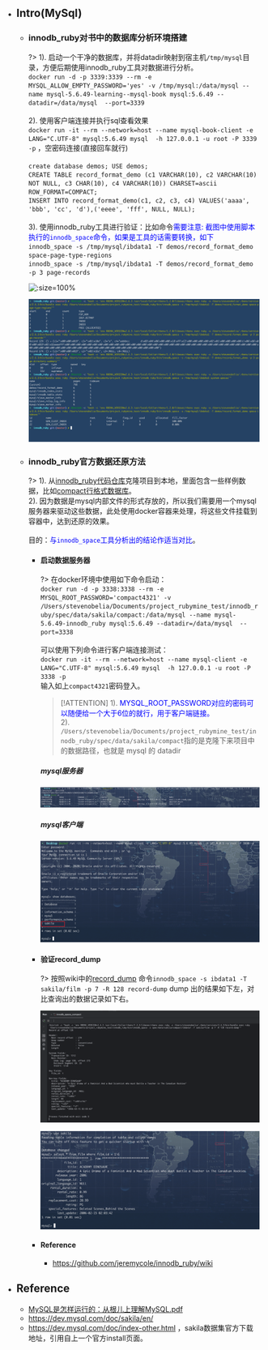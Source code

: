 * ## Intro(MySql)

    + ### innodb_ruby对书中的数据库分析环境搭建

        ?> 1). 启动一个干净的数据库，并将datadir映射到宿主机`/tmp/mysql`目录，方便后期使用innodb_ruby工具对数据进行分析。
        <br>`docker run -d -p 3339:3339 --rm -e MYSQL_ALLOW_EMPTY_PASSWORD='yes' -v /tmp/mysql:/data/mysql --name mysql-5.6.49-learning--mysql-book mysql:5.6.49 --datadir=/data/mysql  --port=3339`
        <br><br>2). 使用客户端连接并执行sql查看效果
        <br>`docker run -it --rm --network=host --name mysql-book-client -e LANG="C.UTF-8" mysql:5.6.49 mysql  -h 127.0.0.1 -u root -P 3339 -p` ，空密码连接(直接回车就行)
        <br><br>`create database demos; USE demos;`
        <br>`CREATE TABLE record_format_demo (c1 VARCHAR(10), c2 VARCHAR(10) NOT NULL, c3 CHAR(10), c4 VARCHAR(10)) CHARSET=ascii ROW_FORMAT=COMPACT;`
        <br>`INSERT INTO record_format_demo(c1, c2, c3, c4) VALUES('aaaa', 'bbb', 'cc', 'd'),('eeee', 'fff', NULL, NULL);`
        <br><br>3). 使用innodb_ruby工具进行验证：比如命令<span style='color: blue'>需要注意: 截图中使用脚本执行的`innodb_space`命令，如果是工具的话需要转换，如下</span>
        <br>`innodb_space -s /tmp/mysql/ibdata1 -T demos/record_format_demo space-page-type-regions`
        <br>`innodb_space -s /tmp/mysql/ibdata1 -T demos/record_format_demo -p 3 page-records`

        <!-- panels:start -->
        <!-- div:left-panel-50 -->
        ![](/.images/doc/framework/mysql/book/readme-book-01.png ':size=100%')
        <!-- div:right-panel-50 -->
        ![](/.images/doc/framework/mysql/book/readme-book-02.png ':size=100%')
        <!-- panels:end -->

    + ### innodb_ruby官方数据还原方法

        ?> 1). 从[innodb_ruby代码仓库](https://github.com/jeremycole/innodb_ruby.git)克隆项目到本地，里面包含一些样例数据，比如[compact行格式数据库](https://github.com/jeremycole/innodb_ruby/tree/master/spec/data/sakila/compact)。
        <br>2). 因为数据是mysql内部文件的形式存放的，所以我们需要用一个mysql服务器来驱动这些数据，此处使用docker容器来处理，将这些文件挂载到容器中，达到还原的效果。
        <br><br>目的：<span style="color: blue">与`innodb_space`工具分析出的结论作适当对比</span>。

        - #### 启动数据服务器

            ?> 在docker环境中使用如下命令启动：
            <br>`docker run -d -p 3338:3338 --rm -e MYSQL_ROOT_PASSWORD='compact4321' -v /Users/stevenobelia/Documents/project_rubymine_test/innodb_ruby/spec/data/sakila/compact:/data/mysql --name mysql-5.6.49-innodb_ruby mysql:5.6.49 --datadir=/data/mysql  --port=3338`
            <br><br>可以使用下列命令进行客户端连接测试：
            <br>`docker run -it --rm --network=host --name mysql-client -e LANG="C.UTF-8" mysql:5.6.49 mysql  -h 127.0.0.1 -u root -P 3338 -p`
            <br>输入如上`compact4321`密码登入。

            > [!ATTENTION] 1). <span style="color: blue">MYSQL_ROOT_PASSWORD对应的密码可以随便给一个大于6位的就行，用于客户端链接。</span>
            <br>2). `/Users/stevenobelia/Documents/project_rubymine_test/innodb_ruby/spec/data/sakila/compact`指的是克隆下来项目中的数据路径，也就是 mysql 的 datadir

            <!-- panels:start -->
            <!-- div:left-panel-50 -->
            ##### mysql服务器
            ![](/.images/doc/framework/mysql/book/readme-innodb-ruby-01.png ':size=100%')
            <!-- div:right-panel-50 -->
            ##### mysql客户端
            ![](/.images/doc/framework/mysql/book/readme-innodb-ruby-02.png ':size=100%')
            <!-- panels:end -->

        - #### 验证record_dump

            ?> 按照wiki中的[record_dump](https://github.com/jeremycole/innodb_ruby/wiki#record-dump) 命令`innodb_space -s ibdata1 -T sakila/film -p 7 -R 128 record-dump` dump 出的结果如下左，对比查询出的数据记录如下右。

            <!-- panels:start -->
            <!-- div:left-panel-45 -->
            ![](/.images/doc/framework/mysql/book/readme-innodb-ruby-03.png ':size=100%')
            <!-- div:right-panel-55 -->
            ![](/.images/doc/framework/mysql/book/readme-innodb-ruby-04.png ':size=92%')
            <!-- panels:end -->

        - #### Reference
            + https://github.com/jeremycole/innodb_ruby/wiki

* ## Reference
    + [MySQL是怎样运行的：从根儿上理解MySQL.pdf]()
    + https://dev.mysql.com/doc/sakila/en/
    + https://dev.mysql.com/doc/index-other.html ，sakila数据集官方下载地址，引用自上一个官方install页面。